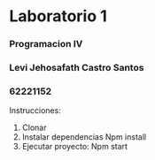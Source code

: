 # Laboratorio 1
### Programacion IV
### Levi Jehosafath Castro Santos
### 62221152

Instrucciones:
1. Clonar
2. Instalar dependencias
            Npm install
3. Ejecutar proyecto:
            Npm start